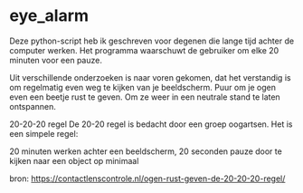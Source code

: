 # eye_alarm

Deze python-script heb ik   geschreven voor degenen die lange tijd achter de computer werken. Het programma waarschuwt de gebruiker om elke 20 minuten voor een pauze. 

Uit verschillende onderzoeken is naar voren gekomen, dat het verstandig is om regelmatig even weg te kijken van je beeldscherm. Puur om je ogen even een beetje rust te geven. Om ze weer in een neutrale stand te laten ontspannen.

20-20-20  regel
De 20-20 regel is bedacht door een groep oogartsen. Het is een simpele regel:

20 minuten werken achter een beeldscherm,
20 seconden pauze door te kijken naar een object op minimaal

bron: https://contactlenscontrole.nl/ogen-rust-geven-de-20-20-20-regel/

